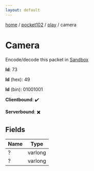 ```yaml
---
layout: default
---
```


[home](/)  /  [pocket102](/protocol/pocket102)  /  [play](/protocol/pocket102/play)  /  camera

# Camera

Encode/decode this packet in [Sandbox](../../../sandbox/pocket102#play.camera)

**Id**: 73

**Id** (hex): 49

**Id** (bin): 01001001

**Clientbound**: ✔️

**Serverbound**: ✖️

## Fields

Name | Type
---|---
? | varlong
? | varlong
